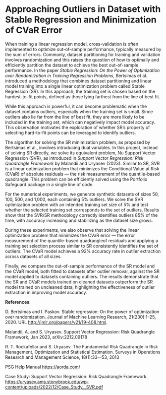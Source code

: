 # Approaching Outliers in Dataset with Stable Regression and Minimization of CVaR Error

When training a linear regression model, cross-validation is often implemented to optimize out-of-sample performance, typically measured by the sum of errors. Commonly, dataset partitioning for training and validation involves randomization and this raises the question of how to optimally and efficiently partition the dataset to achieve the best out-of-sample performance. In the paper *Stable Regression: On the Power of Optimization over Randomization in Training Regression Problems*, Bertsimas et al. introduced a methodology that combines dataset partitioning and linear model training into a single linear optimization problem called Stable Regression (SR). In this approach, the training set is chosen based on the hardest-to-fit points, defined as those lying farthest from the line of best fit.

While this approach is powerful, it can become problematic when the dataset contains outliers, especially when the training set is small. Since outliers also lie far from the line of best fit, they are more likely to be included in the training set, which can negatively impact model accuracy. This observation motivates the exploration of whether SR’s property of selecting hard-to-fit points can be leveraged to identify outliers.

The algorithm for solving the SR minimization problem, as proposed by Bertsimas et al., involves introducing dual variables. In this project, instead of solving SR directly, we solve its equivalent problem, Nu Support Vector Regression (SVR), as introduced in *Support Vector Regression: Risk Quadrangle Framework* by Malandii and Uryasev (2023). Similar to SR, SVR is a linear optimization problem that minimizes the Conditional Value at Risk (CVaR) of absolute residuals — the risk measurement of the quantile-based quadrangle. This problem can be efficiently solved using the Portfolio Safeguard package in a single line of code.

For the numerical experiments, we generate synthetic datasets of sizes 50, 100, 500, and 1,000, each containing 5% outliers. We solve the SVR optimization problem with an intended training set size of 5% and test whether the selected training set corresponds to the set of outliers. Results show that the SVR/SR methodology correctly identifies outliers 85% of the time, with accuracy increasing and stabilizing as the dataset size grows.

During these experiments, we also observe that solving the linear optimization problem that minimizes the CVaR error — the error measurement of the quantile-based quadrangleof residuals and applying a training set selection process similar to SR consistently identifies the set of outliers. The CVaR model achieves a 92% accuracy rate in outlier extraction across datasets of all sizes.

Finally, we compare the out-of-sample performance of the SR model and the CVaR model, both fitted to datasets after outlier removal, against the SR model applied to datasets containing outliers. The results demonstrate that the SR and CVaR models trained on cleaned datasets outperform the SR model trained on uncleaned data, highlighting the effectiveness of outlier extraction in improving model accuracy.

**References**:

D. Bertsimas and I. Paskov. Stable regression: On the power of optimization over randomization. Journal of Machine Learning Research, 21(230):1–25, 2020. URL http://jmlr.org/papers/v21/19-408.html. ​

Malandii, A. and S. Uryasev. Support Vector Regression: Risk Quadrangle Framework, Jan 2023, arXiv:2212.09178​

R. T. Rockafellar and S. Uryasev. The Fundamental Risk Quadrangle in Risk Management, Optimization and Statistical Estimation. Surveys in Operations Research and Management Science, 18(1):33––53, 2013 ​

PSG Help Manual https://aorda.com/ ​

Case Study: Support Vector Regression: Risk Quadrangle Framework. https://uryasev.ams.stonybrook.edu/wp-content/uploads/2022/12/Case_Study__SVR.pdf ​
